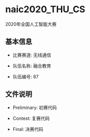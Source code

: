 # naic2020_THU_CS
2020年全国人工智能大赛

## 基本信息
* 比赛赛道: 无线通信

* 队伍名称: 融合教育

* 队伍编号: 87

## 文件说明
* Preliminary: 初赛代码

* Contest: 复赛代码

* Final: 决赛代码
